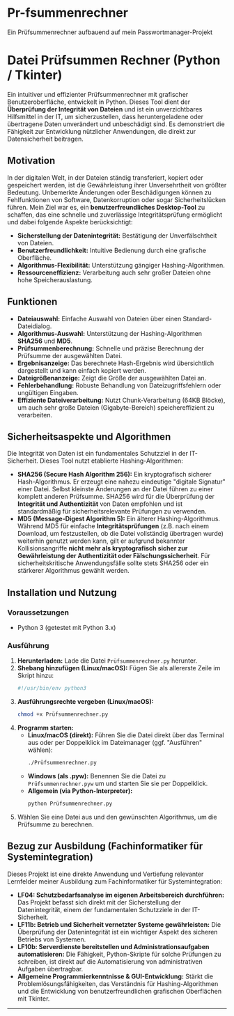 # Pr-fsummenrechner
Ein Prüfsummenrechner aufbauend auf mein Passwortmanager-Projekt

# Datei Prüfsummen Rechner (Python / Tkinter)

Ein intuitiver und effizienter Prüfsummenrechner mit grafischer Benutzeroberfläche, entwickelt in Python. Dieses Tool dient der **Überprüfung der Integrität von Dateien** und ist ein unverzichtbares Hilfsmittel in der IT, um sicherzustellen, dass heruntergeladene oder übertragene Daten unverändert und unbeschädigt sind. Es demonstriert die Fähigkeit zur Entwicklung nützlicher Anwendungen, die direkt zur Datensicherheit beitragen.

## Motivation

In der digitalen Welt, in der Dateien ständig transferiert, kopiert oder gespeichert werden, ist die Gewährleistung ihrer Unversehrtheit von größter Bedeutung. Unbemerkte Änderungen oder Beschädigungen können zu Fehlfunktionen von Software, Datenkorruption oder sogar Sicherheitslücken führen. Mein Ziel war es, ein **benutzerfreundliches Desktop-Tool** zu schaffen, das eine schnelle und zuverlässige Integritätsprüfung ermöglicht und dabei folgende Aspekte berücksichtigt:

* **Sicherstellung der Datenintegrität:** Bestätigung der Unverfälschtheit von Dateien.
* **Benutzerfreundlichkeit:** Intuitive Bedienung durch eine grafische Oberfläche.
* **Algorithmus-Flexibilität:** Unterstützung gängiger Hashing-Algorithmen.
* **Ressourceneffizienz:** Verarbeitung auch sehr großer Dateien ohne hohe Speicherauslastung.

## Funktionen

* **Dateiauswahl:** Einfache Auswahl von Dateien über einen Standard-Dateidialog.
* **Algorithmus-Auswahl:** Unterstützung der Hashing-Algorithmen **SHA256** und **MD5**.
* **Prüfsummenberechnung:** Schnelle und präzise Berechnung der Prüfsumme der ausgewählten Datei.
* **Ergebnisanzeige:** Das berechnete Hash-Ergebnis wird übersichtlich dargestellt und kann einfach kopiert werden.
* **Dateigrößenanzeige:** Zeigt die Größe der ausgewählten Datei an.
* **Fehlerbehandlung:** Robuste Behandlung von Dateizugriffsfehlern oder ungültigen Eingaben.
* **Effiziente Dateiverarbeitung:** Nutzt Chunk-Verarbeitung (64KB Blöcke), um auch sehr große Dateien (Gigabyte-Bereich) speichereffizient zu verarbeiten.

## Sicherheitsaspekte und Algorithmen

Die Integrität von Daten ist ein fundamentales Schutzziel in der IT-Sicherheit. Dieses Tool nutzt etablierte Hashing-Algorithmen:

* **SHA256 (Secure Hash Algorithm 256):** Ein kryptografisch sicherer Hash-Algorithmus. Er erzeugt eine nahezu eindeutige "digitale Signatur" einer Datei. Selbst kleinste Änderungen an der Datei führen zu einer komplett anderen Prüfsumme. SHA256 wird für die Überprüfung der **Integrität und Authentizität** von Daten empfohlen und ist standardmäßig für sicherheitsrelevante Prüfungen zu verwenden.
* **MD5 (Message-Digest Algorithm 5):** Ein älterer Hashing-Algorithmus. Während MD5 für einfache **Integritätsprüfungen** (z.B. nach einem Download, um festzustellen, ob die Datei vollständig übertragen wurde) weiterhin genutzt werden kann, gilt er aufgrund bekannter Kollisionsangriffe **nicht mehr als kryptografisch sicher zur Gewährleistung der Authentizität oder Fälschungssicherheit**. Für sicherheitskritische Anwendungsfälle sollte stets SHA256 oder ein stärkerer Algorithmus gewählt werden.

## Installation und Nutzung

### Voraussetzungen

* Python 3 (getestet mit Python 3.x)

### Ausführung

1.  **Herunterladen:** Lade die Datei `Prüfsummenrechner.py` herunter.
2.  **Shebang hinzufügen (Linux/macOS):** Fügen Sie als allererste Zeile im Skript hinzu:
    ```python
    #!/usr/bin/env python3
    ```
3.  **Ausführungsrechte vergeben (Linux/macOS):**
    ```bash
    chmod +x Prüfsummenrechner.py
    ```
4.  **Programm starten:**
    * **Linux/macOS (direkt):** Führen Sie die Datei direkt über das Terminal aus oder per Doppelklick im Dateimanager (ggf. "Ausführen" wählen):
        ```bash
        ./Prüfsummenrechner.py
        ```
    * **Windows (als .pyw):** Benennen Sie die Datei zu `Prüfsummenrechner.pyw` um und starten Sie sie per Doppelklick.
    * **Allgemein (via Python-Interpreter):**
        ```bash
        python Prüfsummenrechner.py
        ```
5.  Wählen Sie eine Datei aus und den gewünschten Algorithmus, um die Prüfsumme zu berechnen.

## Bezug zur Ausbildung (Fachinformatiker für Systemintegration)

Dieses Projekt ist eine direkte Anwendung und Vertiefung relevanter Lernfelder meiner Ausbildung zum Fachinformatiker für Systemintegration:

* **LF04: Schutzbedarfsanalyse im eigenen Arbeitsbereich durchführen:** Das Projekt befasst sich direkt mit der Sicherstellung der Datenintegrität, einem der fundamentalen Schutzziele in der IT-Sicherheit.
* **LF11b: Betrieb und Sicherheit vernetzter Systeme gewährleisten:** Die Überprüfung der Datenintegrität ist ein wichtiger Aspekt des sicheren Betriebs von Systemen.
* **LF10b: Serverdienste bereitstellen und Administrationsaufgaben automatisieren:** Die Fähigkeit, Python-Skripte für solche Prüfungen zu schreiben, ist direkt auf die Automatisierung von administrativen Aufgaben übertragbar.
* **Allgemeine Programmierkenntnisse & GUI-Entwicklung:** Stärkt die Problemlösungsfähigkeiten, das Verständnis für Hashing-Algorithmen und die Entwicklung von benutzerfreundlichen grafischen Oberflächen mit Tkinter.

---
